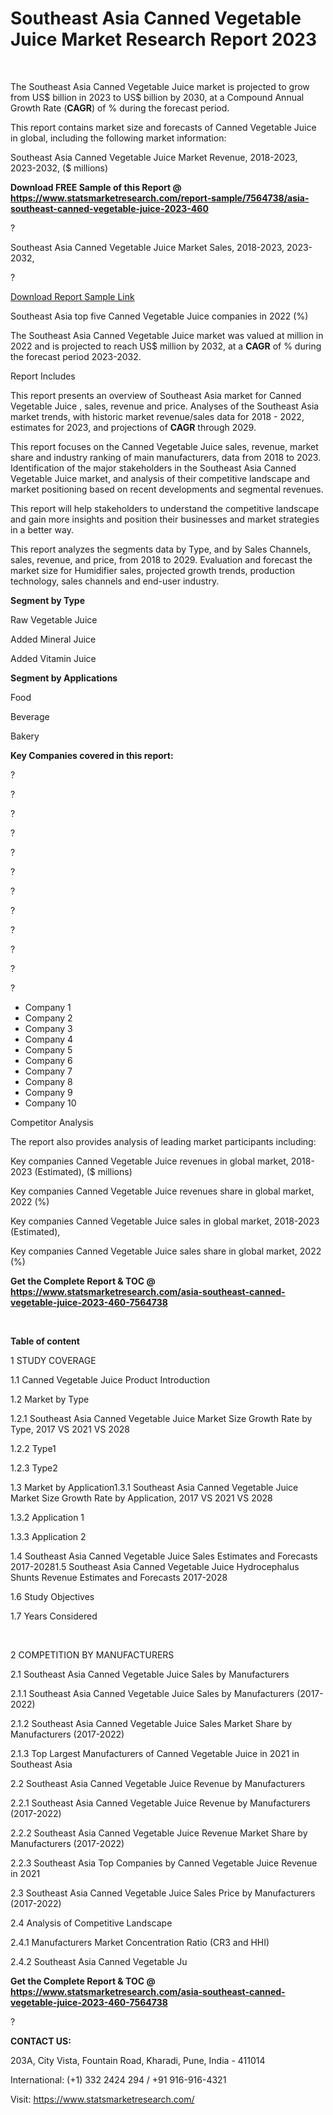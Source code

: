 <h1>Southeast Asia Canned Vegetable Juice Market Research Report 2023</h1><br/><p>The Southeast Asia Canned Vegetable Juice market is projected to grow from US$ billion in 2023 to US$ billion by 2030, at a Compound Annual Growth Rate (<strong>CAGR</strong>) of % during the forecast period.</p>
 
 
 
 <p>This report contains market size and forecasts of Canned Vegetable Juice in global, including the following market information:</p>
 
 
 
 <p>Southeast Asia Canned Vegetable Juice Market Revenue, 2018-2023, 2023-2032, ($ millions)</p>
 
 
 
 <div><b>Download FREE Sample of this Report @ <a href="https://www.statsmarketresearch.com/download-free-sample/7564738/asia-southeast-canned-vegetable-juice-2023-460">https://www.statsmarketresearch.com/report-sample/7564738/asia-southeast-canned-vegetable-juice-2023-460</a></b></div>
 
 
 
 <p>? </p>
 
 
 
 <p>Southeast Asia Canned Vegetable Juice Market Sales, 2018-2023, 2023-2032,</p>
 
 
 
 <p>? </p>
 
 
 
 <p><a href="https://www.statsmarketresearch.com/download-free-sample/7564738/asia-southeast-canned-vegetable-juice-2023-460">Download Report Sample Link</a></p>
 
 
 
 <p>Southeast Asia top five Canned Vegetable Juice companies in 2022 (%)</p>
 
 
 
 <p>The Southeast Asia Canned Vegetable Juice market was valued at million in 2022 and is projected to reach US$ million by 2032, at a <strong>CAGR</strong> of % during the forecast period 2023-2032.</p>
 
 
 
 <p>Report Includes</p>
 
 
 
 <p>This report presents an overview of Southeast Asia market for Canned Vegetable Juice , sales, revenue and price. Analyses of the Southeast Asia market trends, with historic market revenue/sales data for 2018 - 2022, estimates for 2023, and projections of <strong>CAGR</strong> through 2029.</p>
 
 
 
 <p>This report focuses on the Canned Vegetable Juice sales, revenue, market share and industry ranking of main manufacturers, data from 2018 to 2023. Identification of the major stakeholders in the Southeast Asia Canned Vegetable Juice market, and analysis of their competitive landscape and market positioning based on recent developments and segmental revenues.</p>
 
 
 
 <p>This report will help stakeholders to understand the competitive landscape and gain more insights and position their businesses and market strategies in a better way.</p>
 
 
 
 <p>This report analyzes the segments data by Type, and by Sales Channels, sales, revenue, and price, from 2018 to 2029. Evaluation and forecast the market size for Humidifier sales, projected growth trends, production technology, sales channels and end-user industry.</p>
 
 
 
 <p><strong>Segment by Type</strong></p>
 
 
 
 <p>Raw Vegetable Juice</p>
 
 
 
 <p>Added Mineral Juice</p>
 
 
 
 <p>Added Vitamin Juice</p>
 
 
 
 <p><strong>Segment <strong><strong>by Applications</strong></strong></strong></p>
 
 
 
 <p>Food</p>
 
 
 
 <p>Beverage</p>
 
 
 
 <p>Bakery</p>
 
 
 
 <p><strong>Key Companies covered in this report:</strong></p>
 
 
 
 <p>? </p>
 
 
 
 <p>? </p>
 
 
 
 <p>? </p>
 
 
 
 <p>? </p>
 
 
 
 <p>? </p>
 
 
 
 <p>? </p>
 
 
 
 <p>? </p>
 
 
 
 <p>? </p>
 
 
 
 <p>? </p>
 
 
 
 <p>? </p>
 
 
 
 <p>? </p>
 
 
 
 <p>? </p>
 
 
 
 <ul>
 
 <li>Company 1</li>
 
 <li>Company 2</li>
 
 <li>Company 3</li>
 
 <li>Company 4</li>
 
 <li>Company 5</li>
 
 <li>Company 6</li>
 
 <li>Company 7</li>
 
 <li>Company 8</li>
 
 <li>Company 9</li>
 
 <li>Company 10</li>
 
 </ul>
 
 
 
 <p>Competitor Analysis</p>
 
 
 
 <p>The report also provides analysis of leading market participants including:</p>
 
 
 
 <p>Key companies Canned Vegetable Juice revenues in global market, 2018-2023 (Estimated), ($ millions)</p>
 
 
 
 <p>Key companies Canned Vegetable Juice revenues share in global market, 2022 (%)</p>
 
 
 
 <p>Key companies Canned Vegetable Juice sales in global market, 2018-2023 (Estimated),</p>
 
 
 
 <p>Key companies Canned Vegetable Juice sales share in global market, 2022 (%)</p>
 
 
 
 <div><b>Get the Complete Report & TOC @ <a href="https://www.statsmarketresearch.com/asia-southeast-canned-vegetable-juice-2023-460-7564738">https://www.statsmarketresearch.com/asia-southeast-canned-vegetable-juice-2023-460-7564738</a></b></div>
 
 
 
 <p><br />
 
 <b>Table of content</b></p>
 
 
 
 <p>1 STUDY COVERAGE<br />
 
 1.1 Canned Vegetable Juice Product Introduction<br />
 
 1.2 Market by Type<br />
 
 1.2.1 Southeast Asia Canned Vegetable Juice Market Size Growth Rate by Type, 2017 VS 2021 VS 2028<br />
 
 1.2.2 Type1<br />
 
 1.2.3 Type2<br />
 
 1.3 Market by Application1.3.1 Southeast Asia Canned Vegetable Juice Market Size Growth Rate by Application, 2017 VS 2021 VS 2028<br />
 
 1.3.2 Application 1<br />
 
 1.3.3 Application 2<br />
 
 1.4 Southeast Asia Canned Vegetable Juice Sales Estimates and Forecasts 2017-20281.5 Southeast Asia Canned Vegetable Juice Hydrocephalus Shunts Revenue Estimates and Forecasts 2017-2028<br />
 
 1.6 Study Objectives<br />
 
 1.7 Years Considered<br />
 
 <br />
 
 2 COMPETITION BY MANUFACTURERS<br />
 
 2.1 Southeast Asia Canned Vegetable Juice Sales by Manufacturers<br />
 
 2.1.1 Southeast Asia Canned Vegetable Juice Sales by Manufacturers (2017-2022)<br />
 
 2.1.2 Southeast Asia Canned Vegetable Juice Sales Market Share by Manufacturers (2017-2022)<br />
 
 2.1.3 Top Largest Manufacturers of Canned Vegetable Juice in 2021 in Southeast Asia<br />
 
 2.2 Southeast Asia Canned Vegetable Juice Revenue by Manufacturers<br />
 
 2.2.1 Southeast Asia Canned Vegetable Juice Revenue by Manufacturers (2017-2022)<br />
 
 2.2.2 Southeast Asia Canned Vegetable Juice Revenue Market Share by Manufacturers (2017-2022)<br />
 
 2.2.3 Southeast Asia Top Companies by Canned Vegetable Juice Revenue in 2021<br />
 
 2.3 Southeast Asia Canned Vegetable Juice Sales Price by Manufacturers (2017-2022)<br />
 
 2.4 Analysis of Competitive Landscape<br />
 
 2.4.1 Manufacturers Market Concentration Ratio (CR3 and HHI)<br />
 
 2.4.2 Southeast Asia Canned Vegetable Ju</p>
 
 
 
 <div><b>Get the Complete Report & TOC @ <a href="https://www.statsmarketresearch.com/asia-southeast-canned-vegetable-juice-2023-460-7564738">https://www.statsmarketresearch.com/asia-southeast-canned-vegetable-juice-2023-460-7564738</a></b></div>
 
 
 
 <p>? </p>
 
 
 
 <p><b>CONTACT US:</b><br />
 
 203A, City Vista, Fountain Road, Kharadi, Pune, India - 411014<br />
 
 International: (+1) 332 2424 294 / +91 916-916-4321<br />
 
 Visit: <a href="https://www.statsmarketresearch.com/">https://www.statsmarketresearch.com/</a></p>